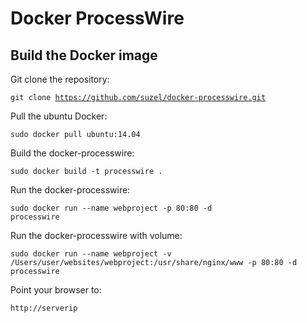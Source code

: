 # Docker ProcessWire

## Build the Docker image

Git clone the repository: 

<code>git clone https://github.com/suzel/docker-processwire.git</code>

Pull the ubuntu Docker:

<code>sudo docker pull ubuntu:14.04</code>

Build the docker-processwire:

<code>sudo docker build -t processwire .</code>

Run the docker-processwire:

<code>sudo docker run --name webproject -p 80:80 -d processwire</code>

Run the docker-processwire with volume:

<code>sudo docker run --name webproject -v /Users/user/websites/webproject:/usr/share/nginx/www -p 80:80 -d processwire</code>

Point your browser to:

<code>http://serverip</code>
